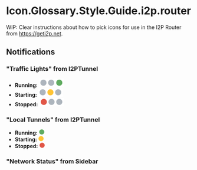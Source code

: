 # Icon.Glossary.Style.Guide.i2p.router
WIP: Clear instructions about how to pick icons for use in the I2P Router from https://geti2p.net.

## Notifications

### "Traffic Lights" from I2PTunnel

  * **Running:** ![Running](console/css/console_status_running.png)
  * **Starting:** ![Starting](console/css/console_status_starting.png)
  * **Stopped:** ![Stopped](console/css/console_status_stopped.png)

### "Local Tunnels" from I2PTunnel

  * **Running:** ![Running](console/local_up.png)
  * **Starting:** ![Starting](console/local_inprogress.png)
  * **Stopped:** ![Stopped](console/local_down.png)

### "Network Status" from Sidebar

